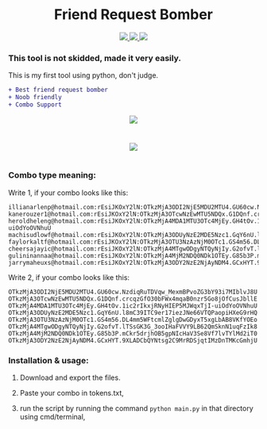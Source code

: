 <h1 align="center">Friend Request Bomber</h1>
<p align="center">
  <a href="https://github.com/Rdmo1/DisRo-Multi-Tool/blob/main/LICENSE">
    <img src="https://img.shields.io/badge/License-MIT-important">
  </a>
  <a href="https://www.python.org">
    <img src="https://img.shields.io/badge/Python-3.9-informational.svg">
  </a>
  <a href="https://github.com/AstraaDev">
    <img src="https://img.shields.io/github/downloads/fknMega/Friend-Request-Bomber/total.svg">
  </a>
</p>

### **This tool is not skidded, made it very easily.**
This is my first tool using python, don't judge.
```diff
+ Best friend request bomber
+ Noob friendly
+ Combo Support
```

<p align="center">
  <a href="https://github.com/fknMega/Friend-Request-Bomber/releases/tag/publish">
    <img src="http://en-ru.gigabyte-data.com/microsites/data/167/download-color.png">
  </a>
</p>

<h1 align="center"><img src="https://media.discordapp.net/attachments/976394322314403840/993806074471792640/firefox_lVBe2vub5C.gif"><h1>





### Combo type meaning:
Write 1, if your combo looks like this:
```
illianarlenp@hotmail.com:rEsiJKOxY2lN:OTkzMjA3ODI2NjE5MDU2MTU4.GU60cw.NzdiqRuTDVqw_MexmBPvoZG3bY93i7MIblvJ8U
kanerouzer1@hotmail.com:rEsiJKOxY2lN:OTkzMjA3OTcwNzEwMTU5NDQx.G1DQnf.crcqzGfO30bFWx4mqaB0nzr5Go8jOfCusJbllE
heroldheleng@hotmail.com:rEsiJKOxY2lN:OTkzMjA4MDA1MTU3OTc4MjEy.GH4tOv.1ic2rIkxjRNyHIEP5MJWqxTjI-uiOdYoOVNhuU
machisudlowf@hotmail.com:rEsiJKOxY2lN:OTkzMjA3ODUyNzE2MDE5Nzc1.GqY6nU.l8mC39ITC9er17iezJNe66VTQPaopiHXeG9rHQ
faylorkaltf@hotmail.com:rEsiJKOxY2lN:OTkzMjA3OTU3NzAzNjM0OTc1.GS4m56.DL4mm5WFtcmlZglgDwGDyxT5xgLbAB8VKfYOEo
cheersajayic@hotmail.com:rEsiJKOxY2lN:OTkzMjA4MTgwODgyNTQyNjIy.G2ofvT.lTSsGK3G_3ooIHaFVVY9LB62QmSknN1uqFzIk8
gulininannaa@hotmail.com:rEsiJKOxY2lN:OTkzMjA4MjM2NDQ0NDk1OTEy.G85b3P.mCkr5drjhOB5gpNIcHaV3Se8Vf7lvTYlMd2iT0
jarrymaheuxs@hotmail.com:rEsiJKOxY2lN:OTkzMjA3ODY2NzE2NjAyNDM4.GCxHYT.9XLADCbQYNtsg2C9MrRDSjqtIMzDnTMKcGmhjU
```

Write 2, if your combo looks like this:
```
OTkzMjA3ODI2NjE5MDU2MTU4.GU60cw.NzdiqRuTDVqw_MexmBPvoZG3bY93i7MIblvJ8U
OTkzMjA3OTcwNzEwMTU5NDQx.G1DQnf.crcqzGfO30bFWx4mqaB0nzr5Go8jOfCusJbllE
OTkzMjA4MDA1MTU3OTc4MjEy.GH4tOv.1ic2rIkxjRNyHIEP5MJWqxTjI-uiOdYoOVNhuU
OTkzMjA3ODUyNzE2MDE5Nzc1.GqY6nU.l8mC39ITC9er17iezJNe66VTQPaopiHXeG9rHQ
OTkzMjA3OTU3NzAzNjM0OTc1.GS4m56.DL4mm5WFtcmlZglgDwGDyxT5xgLbAB8VKfYOEo
OTkzMjA4MTgwODgyNTQyNjIy.G2ofvT.lTSsGK3G_3ooIHaFVVY9LB62QmSknN1uqFzIk8
OTkzMjA4MjM2NDQ0NDk1OTEy.G85b3P.mCkr5drjhOB5gpNIcHaV3Se8Vf7lvTYlMd2iT0
OTkzMjA3ODY2NzE2NjAyNDM4.GCxHYT.9XLADCbQYNtsg2C9MrRDSjqtIMzDnTMKcGmhjU
```

### Installation & usage:
1. Download and export the files.

2. Paste your combo in tokens.txt,

3. run the script by running the command `python main.py` in that directory using cmd/terminal,

